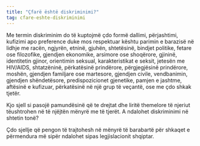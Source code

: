 ```yaml
---
title: "Çfarë është diskriminimi?"
tag: cfare-eshte-diskriminimi
---
```

Me termin diskriminim do të kuptojmë çdo formë dallimi, përjashtimi, kufizimi apo preference duke mos respektuar kështu parimin e barazisë në lidhje me racën, ngjyrën, etninë, gjuhën, shtetësinë, bindjet politike, fetare ose filozofike, gjendjen ekonomike, arsimore ose shoqërore, gjininë, identitetin gjinor, orientimin seksual, karakteristikat e seksit, jetesën me HIV/AIDS, shtatzëninë, përkatësinë prindërore, përgjegjësinë prindërore, moshën, gjendjen familjare ose martesore, gjendjen civile, vendbanimin, gjendjen shëndetësore, predispozicionet gjenetike, pamjen e jashtme, aftësinë e kufizuar, përkatësinë në një grup të veçantë, ose me çdo shkak tjetër.  

Kjo sjell si pasojë pamundësinë që te drejtat dhe liritë themelore të njeriut tëushtrohen në të njëjtën mënyrë me të tjerët. 
A ndalohet diskriminimi në shtetin tonë? 

Çdo sjellje që pengon të trajtohesh në mënyrë të barabartë për shkaqet e përmendura më sipër ndalohet sipas legjislacionit shqiptar. 

